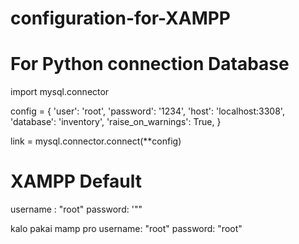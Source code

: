 # configuration-for-XAMPP

# For Python connection Database

import mysql.connector

config = {
  'user': 'root',
  'password': '1234',
  'host': 'localhost:3308',
  'database': 'inventory',
  'raise_on_warnings': True,
}

link = mysql.connector.connect(**config)

# XAMPP Default

username : "root"
password: '""

kalo pakai mamp pro 
username: "root"
password: "root"
